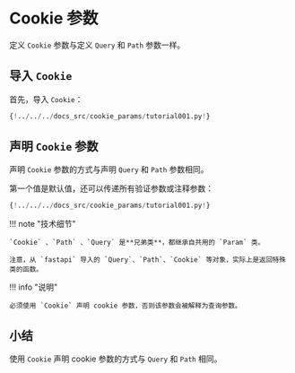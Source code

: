 # Cookie 参数

 定义 `Cookie` 参数与定义 `Query` 和 `Path` 参数一样。

## 导入 `Cookie`

首先，导入 `Cookie`：

```Python hl_lines="3"
{!../../../docs_src/cookie_params/tutorial001.py!}
```

## 声明 `Cookie` 参数

声明 `Cookie` 参数的方式与声明 `Query` 和 `Path` 参数相同。

第一个值是默认值，还可以传递所有验证参数或注释参数：


```Python hl_lines="9"
{!../../../docs_src/cookie_params/tutorial001.py!}
```

!!! note "技术细节"

    `Cookie` 、`Path` 、`Query` 是**兄弟类**，都继承自共用的 `Param` 类。
    
    注意，从 `fastapi` 导入的 `Query`、`Path`、`Cookie` 等对象，实际上是返回特殊类的函数。

!!! info "说明"

    必须使用 `Cookie` 声明 cookie 参数，否则该参数会被解释为查询参数。

## 小结

使用 `Cookie` 声明 cookie 参数的方式与 `Query` 和 `Path` 相同。
